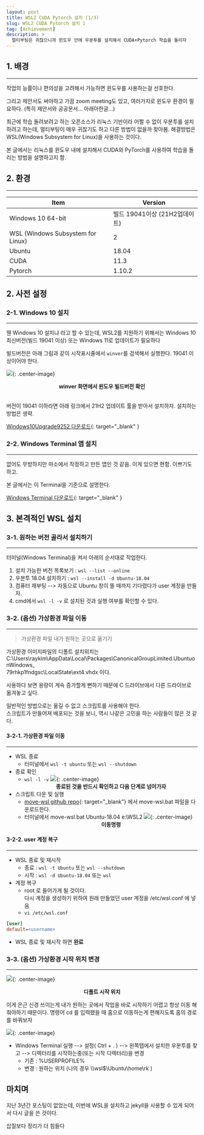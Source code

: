 ```yaml
---
layout: post
title: WSL2 CUDA Pytorch 설치 (1/3)
slug: WSL2 CUDA Pytorch 설치 1
tag: [Achievement]
description: >
  멀티부팅은 귀찮으니까 윈도우 안에 우분투를 설치해서 CUDA+Pytorch 학습을 돌리자
---
```


## 1. 배경
***
작업의 능률이나 편의성을 고려해서 가능하면 윈도우를 사용하는걸 선호한다. 

그리고 제안서도 써야하고 가끔 zoom meeting도 있고, 여러가지로 윈도우 환경이 필요하다. (특히 제안서와 공공문서... 아래아한글...)

최근에 학습 돌려보려고 하는 오픈소스가 리눅스 기반이라 어쩔 수 없이 우분투를 설치하려고 하는데, 멀티부팅이 매우 귀찮기도 하고 다른 방법이 없을까 찾아봄. 해결방법은 WSL(Windows Subsystem for Linux)을 사용하는 것이다.

본 글에서는 리눅스를 윈도우 내에 설치해서 CUDA와 PyTorch를 사용하여 학습을 돌리는 방법을 설명하고지 함.

## 2. 환경
***

| Item | Version |
|-------|--------|
| Windows 10 64-bit | 빌드 19041이상 (21H2업데이트) |
| WSL (Windows Subsystem for Linux) | 2 |
| Ubuntu | 18.04 |
| CUDA | 11.3 |
| Pytorch | 1.10.2 |

## 2. 사전 설정
### 2-1. Windows 10 설치
***
웬 Windows 10 설치냐 라고 할 수 있는데, WSL2를 지원하기 위해서는 Windows 10 최신버전(빌드 19041 이상) 또는 Windows 11로 업데이트가 필요하다

빌드버전은 아래 그림과 같이 시작표시줄에서 `winver`를 검색해서 실행한다. 19041 이상이어야 한다.

![]({{site.url}}/assets/img/2022-03-03-a-1.png){: .center-image}
**<center>winver 화면에서 윈도우 빌드버전 확인</center>**<br />

버전이 19041 이하라면 아래 링크에서 21H2 업데이트 툴을 받아서 설치하자. 설치하는 방법은 생략.

[Windows10Upgrade9252 다운로드](https://go.microsoft.com/fwlink/?LinkID=799445){: target="_blank" }

### 2-2. Windows Terminal 앱 설치
***
없어도 무방하지만 마소에서 작정하고 만든 앱인 것 같음. 이게 있으면 편함. 이쁘기도 하고.

본 글에서는 이 Terminal을 기준으로 설명한다.

[Windows Terminal 다운로드](https://aka.ms/terminal){: target="_blank" }

## 3. 본격적인 WSL 설치
### 3-1. 원하는 버전 골라서 설치하기
***
터미널(Windows Terminal)을 켜서 아래의 순서대로 작업한다.
1. 설치 가능한 버전 목록보기 : `wsl --list --online`
1. 우분투 18.04 설치하기 : `wsl --install -d Ubuntu-18.04`
1. 컴퓨터 재부팅 --> 자동으로 Ubuntu 창이 뜰 때까지 기다렸다가 user 계정을 만들자.
1. cmd에서 `wsl -l -v` 로 설치된 것과 실행 여부를 확인할 수 있다.

### 3-2. (옵션) 가상환경 파일 이동
***
> 가상환경 파일 내가 원하는 곳으로 옮기기

가상환경 이미지파일의 디폴트 설치위치는  
C:\Users\raykim\AppData\Local\Packages\CanonicalGroupLimited.UbuntuonWindows_  
79rhkp1fndgsc\LocalState\ext4.vhdx 이다.

사용하다 보면 용량이 계속 증가할게 뻔하기 때문에 C 드라이브에서 다른 드라이브로 옮겨놓고 싶다.

일반적인 방법으로는 옮길 수 없고 스크립트를 사용해야 한다.  
스크립트가 만들어져 배포되는 것을 보니, 역시 나같은 고민을 하는 사람들이 많은 것 같다. 

#### 3-2-1. 가상환경 파일 이동
***
* WSL 종료
    * 터미널에서 `wsl -t ubuntu` 또는 `wsl --shutdown`
* 종료 확인
    * `wsl -l -v`
![]({{site.url}}/assets/img/2022-03-03-a-2.png){: .center-image}
**<center>종료된 것을 반드시 확인하고 다음 단계로 넘어가자</center>**
* 스크립트 다운 및 실행
    * [move-wsl github repo](https://github.com/pxlrbt/move-wsl){: target="_blank"} 에서 move-wsl.bat 파일을 다운로드한다.
    * 터미널에서 move-wsl.bat Ubuntu-18.04 e:\WSL2
![]({{site.url}}/assets/img/2022-03-03-a-3.png){: .center-image}
**<center>이동명령</center>**

#### 3-2-2. user 계정 복구
***
* WSL 종료 및 재시작
    * 종료 : `wsl -t Ubuntu` 또는 `wsl --shutdown`
    * 시작 : `wsl -d Ubuntu-18.04` 또는 `wsl`
* 계정 복구
    * root 로 들어가게 될 것이다.  
다시 계정을 생성하기 위하여 원래 만들었던 user 계정을 /etc/wsl.conf 에 넣음
    * `vi /etc/wsl.conf`
```ini
[user]
default=<username>
```
* WSL 종료 및 재시작 하면 **완료**



### 3-3. (옵션) 가상환경 시작 위치 변경
***

![]({{site.url}}/assets/img/2022-03-03-a-4.png){: .center-image}
**<center>디폴트 시작 위치</center>**

이게 은근 신경 쓰이는게 내가 원하는 곳에서 작업을 바로 시작하기 어렵고 항상 이동 해줘야하기 때문이다. 명령어 cd 를 입력했을 때 홈으로 이동하는게 편해지도록 홈의 경로를 바꿔보자

![]({{site.url}}/assets/img/2022-03-03-a-5.png){: .center-image}

* Windows Terminal 실행 --> 설정( Ctrl + . ) --> 왼쪽탭에서 설치한 우분투를 찾고 --> 디렉터리를 시작하는중(또는 시작 디렉터리)을 변경
     * 기존 : %USERPROFILE%
     * 변경 : 원하는 위치 (나의 경우 \\\\wsl$\\Ubuntu\\home\\rk )


## 마치며

지난 3년간 포스팅이 없었는데, 이번에 WSL을 설치하고 jekyll을 사용할 수 있게 되어서 다시 글을 쓴 것이다.

삽질보다 정리가 더 힘들다
